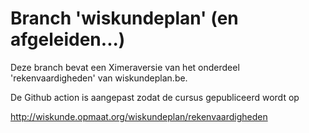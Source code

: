 # Branch 'wiskundeplan' (en afgeleiden...)

Deze branch bevat een Ximeraversie van het onderdeel 'rekenvaardigheden' van wiskundeplan.be.

De Github action is aangepast zodat de cursus gepubliceerd wordt op

http://wiskunde.opmaat.org/wiskundeplan/rekenvaardigheden


